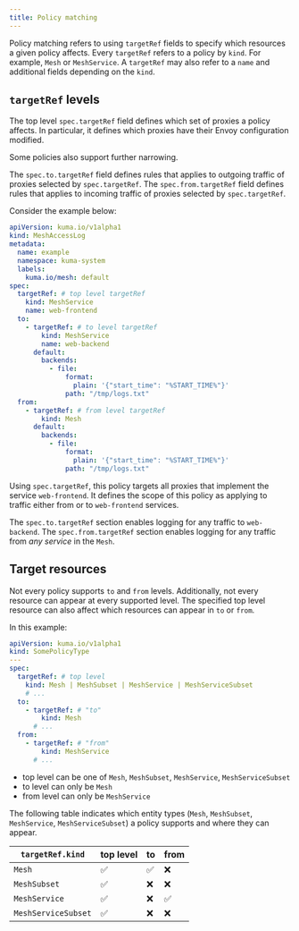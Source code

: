```yaml
---
title: Policy matching
---
```


Policy matching refers to using `targetRef` fields to specify which resources
a given policy affects. Every `targetRef` refers to a policy by `kind`.
For example, `Mesh` or `MeshService`. A `targetRef` may also refer to a `name`
and additional fields depending on the `kind`.

## `targetRef` levels

The top level `spec.targetRef` field defines which set of proxies a policy affects.
In particular, it defines which proxies have their Envoy configuration modified.

Some policies also support further narrowing.

The `spec.to.targetRef` field defines rules that applies to outgoing traffic of proxies selected by `spec.targetRef`.
The `spec.from.targetRef` field defines rules that applies to incoming traffic of proxies selected by `spec.targetRef`.

Consider the example below:

```yaml
apiVersion: kuma.io/v1alpha1
kind: MeshAccessLog
metadata:
  name: example
  namespace: kuma-system
  labels:
    kuma.io/mesh: default
spec:
  targetRef: # top level targetRef
    kind: MeshService
    name: web-frontend
  to:
    - targetRef: # to level targetRef
        kind: MeshService
        name: web-backend
      default:
        backends:
          - file:
              format:
                plain: '{"start_time": "%START_TIME%"}'
              path: "/tmp/logs.txt"
  from:
    - targetRef: # from level targetRef
        kind: Mesh
      default:
        backends:
          - file:
              format:
                plain: '{"start_time": "%START_TIME%"}'
              path: "/tmp/logs.txt"
```

Using `spec.targetRef`, this policy targets all proxies that implement the service `web-frontend`.
It defines the scope of this policy as applying
to traffic either from or to `web-frontend` services.

The `spec.to.targetRef` section enables logging for any traffic to `web-backend`.
The `spec.from.targetRef` section enables logging for any traffic from _any service_ in the `Mesh`.

## Target resources

Not every policy supports `to` and `from` levels. Additionally, not every resource can
appear at every supported level. The specified top level resource can also affect which
resources can appear in `to` or `from`.

In this example:

```yaml
apiVersion: kuma.io/v1alpha1
kind: SomePolicyType
---
spec:
  targetRef: # top level
    kind: Mesh | MeshSubset | MeshService | MeshServiceSubset
    # ...
  to:
    - targetRef: # "to"
        kind: Mesh
      # ...
  from:
    - targetRef: # "from"
        kind: MeshService
      # ...
```

- top level can be one of `Mesh`, `MeshSubset`, `MeshService`, `MeshServiceSubset`
- to level can only be `Mesh`
- from level can only be `MeshService`

The following table indicates which entity types (`Mesh`, `MeshSubset`, `MeshService`, `MeshServiceSubset`) a policy supports
and where they can appear.

| `targetRef.kind`    | top level | to  | from |
| ------------------- | --------- | --- | ---- |
| `Mesh`              | ✅        | ✅  | ❌   |
| `MeshSubset`        | ✅        | ❌  | ❌   |
| `MeshService`       | ✅        | ❌  | ✅   |
| `MeshServiceSubset` | ✅        | ❌  | ❌   |